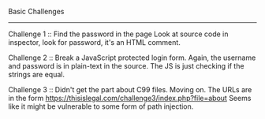 Basic Challenges

---

Challenge 1 :: Find the password in the page
Look at source code in inspector, look for password, it's an HTML comment.

Challenge 2 :: Break a JavaScript protected login form.
Again, the username and password is in plain-text in the source. The JS is just checking if the strings are equal.

Challenge 3 ::
Didn't get the part about C99 files. Moving on.
The URLs are in the form https://thisislegal.com/challenge3/index.php?file=about
Seems like it might be vulnerable to some form of path injection.
